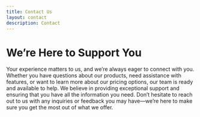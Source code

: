 ```yaml
---
title: Contact Us
layout: contact
description: Contact
---
```


# We’re Here to Support You

Your experience matters to us, and we’re always eager to connect with you. Whether you have questions about our products, need assistance with features, or want to learn more about our pricing options, our team is ready and available to help. We believe in providing exceptional support and ensuring that you have all the information you need. Don’t hesitate to reach out to us with any inquiries or feedback you may have—we’re here to make sure you get the most out of what we offer.
